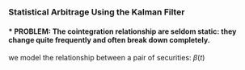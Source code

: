 ### Statistical Arbitrage Using the Kalman Filter
#### * PROBLEM: The cointegration relationship are seldom static: they change quite frequently and often break down completely.
we model the relationship between a pair of securities:
$\beta(t)$
